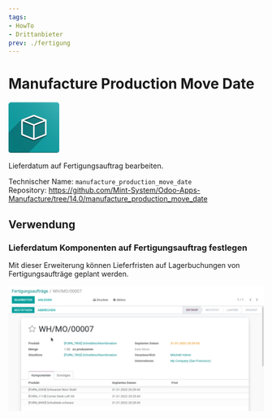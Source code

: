 ```yaml
---
tags:
- HowTo
- Drittanbieter
prev: ./fertigung
---
```

# Manufacture Production Move Date
![icon_oms_box](assets/icon_oms_box.png)

Lieferdatum auf Fertigungsauftrag bearbeiten.

Technischer Name: `manufacture_production_move_date`\
Repository: <https://github.com/Mint-System/Odoo-Apps-Manufacture/tree/14.0/manufacture_production_move_date>

## Verwendung

### Lieferdatum Komponenten auf Fertigungsauftrag festlegen

Mit dieser Erweiterung können Lieferfristen auf Lagerbuchungen von Fertigungsaufträge geplant werden.

![Manufacture Production Move Date](assets/Manufacture%20Production%20Move%20Date.gif)
